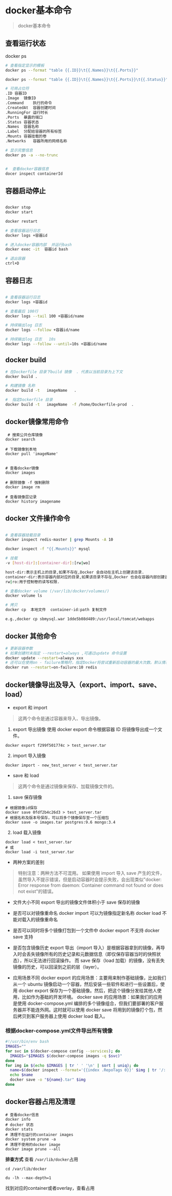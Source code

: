 # docker基本命令
> docker基本命令
## 查看运行状态
docker ps 
```bash
# 查看指定显示的模板
docker ps --format "table {{.ID}}\t{{.Names}}\t{{.Ports}}"

docker ps --format "table {{.ID}}\t{{.Names}}\t{{.Ports}}\t{{.Status}}"

# 可用占位符
.ID	容器ID
.Image	镜像ID
.Command	执行的命令
.CreatedAt	容器创建时间
.RunningFor	运行时长
.Ports	暴露的端口
.Status	容器状态
.Names	容器名称
.Label	分配给容器的所有标签
.Mounts	容器挂载的卷
.Networks	容器所用的网络名称

# 显示完整信息
docker ps -a --no-trunc


#  查看docker容器信息
docer inspect containerId
```
## 容器启动停止
```bash

docker stop 
docker start 

docker restart 

# 查看容器运行日志
docker logs +容器id 

# 进入docker容器内部  并运行bash
docker exec -it  容器id bash  

# 退出容器  
ctrl+D
```

## 容器日志
```bash

# 查看容器运行日志
docker logs +容器id 

# 查看最后 100行
docker logs --tail 100 +容器id/name

# 持续输出log 日志
docker logs --follow +容器id/name

# 持续输出log 日志   10s
docker logs --follow --until=10s +容器id/name

````

## docker build
```bash
# 在Dockerfile 目录下build 镜像  . 代表以当前目录为上下文
docker build .

# 构建镜像 名称
docker build -t   imageName   .

#  指定Dockerfile 目录
docker build -t   imageName  -f /home/Dockerfile-prod  .

```

## docker镜像常用命令
```shell script
 # 搜索公共仓库镜像
docker search

# 下载镜像到本地
docker pull 'imageName'


# 查看docker镜像
docker images 

# 删除镜像 -f 强制删除
docker image rm 

# 查看镜像层记录
docker history imagename

```
## docker 文件操作命令
```bash

# 查看容器挂载目录
docker inspect redis-master | grep Mounts -A 10

docker inspect -f "{{.Mounts}}" mysql

# 挂载
-v [host-dir]:[container-dir]:[rw|wo]

host-dir:表示主机上的目录,如果不存在,Docker 会自动在主机上创建该目录.
container-dir:表示容器内部对应的目录,如果该目录不存在,Docker 也会在容器内部创建该目录.
rw|ro:用于控制卷的读写权限.

# 查看docker volume (/var/lib/docker/volumes/)
docker volume ls  

# 拷贝
docker cp  本地文件  container-id:path 复制文件

e.g.,docker cp sbmysql.war 1dde5b08d489:/usr/local/tomcat/webapps

```
## docker 其他命令
```bash
# 更新容器参数
# 如果创建时未指定 --restart=always ,可通过update 命令设置
docker update --restart=always xxx
# 还可以在使用on - failure策略时，指定Docker将尝试重新启动容器的最大次数。默认情况下，Docker将尝试永远重新启动容器。
docker run --restart=on-failure:10 redis 
```

## docker镜像导出及导入（export、import、save、load）
- export 和 import
> 这两个命令是通过容器来导入、导出镜像。
1. export 导出镜像
使用 docker export 命令根据容器 ID 将镜像导出成一个文件。
```shell script
docker export f299f501774c > test_server.tar
```
2. import 导入镜像
```shell script
docker import - new_test_server < test_server.tar
```
- save 和 load
> 这两个命令是通过镜像来保存、加载镜像文件的。
1. save 保存镜像
```shell script
# 根据镜像id保存
docker save 0fdf2b4c26d3 > test_server.tar
# 根据名称及版本号保存，可以将多个镜像保存至一个压缩包
docker save -o images.tar postgres:9.6 mongo:3.4
```
2. load 载入镜像
```shell script
docker load < test_server.tar
# 或
docker load -i test_server.tar
```
- 两种方案的差别
> 特别注意：两种方法不可混用。
  如果使用 import 导入 save 产生的文件，虽然导入不提示错误，但是启动容器时会提示失败，会出现类似"docker: Error response from daemon: Container command not found or does not exist"的错误。
- 文件大小不同
export 导出的镜像文件体积小于 save 保存的镜像
- 是否可以对镜像重命名
docker import 可以为镜像指定新名称
docker load 不能对载入的镜像重命名

- 是否可以同时将多个镜像打包到一个文件中
docker export 不支持
docker save 支持

- 是否包含镜像历史
export 导出（import 导入）是根据容器拿到的镜像，再导入时会丢失镜像所有的历史记录和元数据信息（即仅保存容器当时的快照状态），所以无法进行回滚操作。
而 save 保存（load 加载）的镜像，没有丢失镜像的历史，可以回滚到之前的层（layer）。

- 应用场景不同
docker export 的应用场景：主要用来制作基础镜像，比如我们从一个 ubuntu 镜像启动一个容器，然后安装一些软件和进行一些设置后，使用 docker export 保存为一个基础镜像。然后，把这个镜像分发给其他人使用，比如作为基础的开发环境。
docker save 的应用场景：如果我们的应用是使用 docker-compose.yml 编排的多个镜像组合，但我们要部署的客户服务器并不能连外网。这时就可以使用 docker save 将用到的镜像打个包，然后拷贝到客户服务器上使用 docker load 载入。

### 根据docker-compose.yml文件导出所有镜像
```bash
#!/usr/bin/env bash
IMAGES=""
for svc in $(docker-compose config --services); do
  IMAGES="$IMAGES $(docker-compose images -q $svc)"
done
for img in $(echo $IMAGES | tr ' ' '\n' | sort | uniq); do
  name=$(docker inspect --format='{{index .RepoTags 0}}' $img | tr '/:.' '-')
  echo $name
  docker save -o "${name}.tar" $img
done
```


## docker容器占用及清理
```shell script
# 查看docker信息
docker info
# docker 状态
docker stats
# 清理不在运行的container images
docker system prune -a
# 清理不使用的docker image
docker image prune --all
```
**排查方式**
查看 `/var/lib/docker`占用
```shell script
cd /var/lib/docker

du -lh --max-depth=1 

```
找到对应的container或者overlay，查看占用
